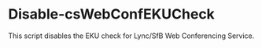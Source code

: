 # Disable-csWebConfEKUCheck
This script disables the EKU check for Lync/SfB Web Conferencing Service.
